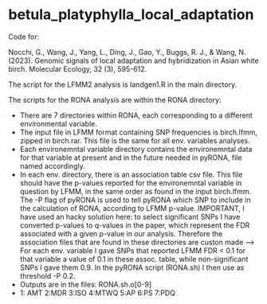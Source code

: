 # betula_platyphylla_local_adaptation
Code for:


Nocchi, G., Wang, J., Yang, L., Ding, J., Gao, Y., Buggs, R. J., & Wang, N. (2023). Genomic signals of local adaptation and hybridization in Asian white birch. Molecular Ecology, 32 (3), 595-612.

The script for the LFMM2 analysis is landgen1.R in the main directory.


The scripts for the RONA analysis are within the RONA directory:
- There are 7 directories within RONA, each corresponding to a different environmental variable.
- The input file in LFMM format containing SNP frequencies is birch.lfmm, zipped in birch.rar. This file is the same for all env. variables analyses.
- Each environemntal variable directory contains the environemntal data for that variable at present and in the future needed in pyRONA, file named accordingly.
- In each env. directory, there is an association table csv file. This file should have the p-values reported for the environemntal variable in question by LFMM, in the same order as found in the input birch.lfmm. The -P flag of pyRONA is used to tell pyRONA which SNP to include in the calculation of RONA, according to LFMM p-value. IMPORTANT, I have used an hacky solution here: to select significant SNPs I have converted p-values to q-values in the paper, which represent the FDR associated with a given p-value in our analysis. Therefore the association files that are found in these directories are custon made --> For each env. variable I gave SNPs that reported LFMM FDR < 0.1 for that variable a value of 0.1 in these assoc. table, while non-significant SNPs I gave them 0.9. In the pyRONA script (RONA.sh) I then use as threshold -P 0.2.  
- Outputs are in the files: RONA.sh.o[0-9]
- 1: AMT 2:MDR 3:ISO 4:MTWQ 5:AP 6:PS 7:PDQ


